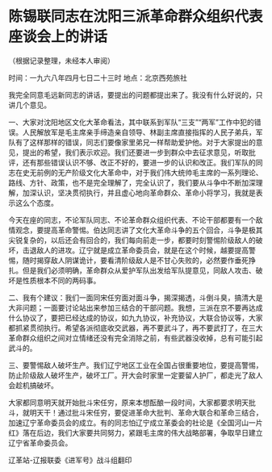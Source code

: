 # 陈锡联同志在沈阳三派革命群众组织代表座谈会上的讲话
（根据记录整理，未经本人审阅）

时间：一九六八年四月七日二十三时
地点：北京西苑旅社

我完全同意毛远新同志的讲话，要提出的问题都提出来了。我没有什么好说的，只讲几个意见。

一、大家对沈阳地区文化大革命看法，其中联系到军队“三支”“两军”工作中犯的错误。人民解放军是毛主席亲手缔造亲自领导、林副主席直接指挥的人民子弟兵，军队有了这样那样的错误，同志们要像家里弟兄一样帮助爱护他。对于大家提出的意见，提出的希望，我们表示欢迎。我们还要进一步到群众中去征求意见，听取批评，还有那些错误认识不够、改正不好的，要进一步的认识和改正。我们军队的同志在史无前例的无产阶级文化大革命中，对于我们伟大统帅毛主席的一系列理论、路线、方针、政策，也不是完全理解了，完全认识了，我们要从斗争中不断加深理解，加深认识，坚决贯彻执行，并且虚心地向革命群众、革命小将学习，我就是表示这么个态度。

今天在座的同志，不论军队同志、不论革命群众组织代表、不论干部都要有一个敌情观念，要提高革命警惕。伯达同志讲了文化大革命斗争的五个回合，斗争是极其尖锐复杂的，以后还会有回合的，我们每向前走一步，都要时刻警惕阶级敌人的破坏，击退敌人的进攻。辽宁就是成立革命委员会，就是在这个时候，越要提高警惕，随时揭穿敌人阴谋诡计，要看清阶级敌人是不甘心失败的，必然要作垂死挣扎。但是我们必须明确，革命群众从爱护军队出发给军队提意见，同敌人攻击、破坏是性质根本不同的两码事。

二、我有个建议：我们一面同宋任穷面对面斗争，揭深揭透，斗倒斗臭，搞清大是大非问题；一面要讨论站出来参加三结合的干部问题。我想，三派在京不要再达成什么协议了，要把已经达成的协议，如九九协议，补充协议，大联合协议等，大家都抓紧贯彻执行。希望各派彻底收交武器，再不要武斗了，再不要武打了，在三大革命群众组织之间对立情绪还没有完全消除之前，有些武器没收掉，总有可能引起武斗的。

三、要警惕敌人破坏生产。我们辽宁地区工业在全国占很重要地位，要提高警惕，防止阶级敌人破坏生产，破坏工厂。开大会时家里一定要留人护厂，都走光了敌人会趁机搞破坏。

大家都同意明天就开始批斗宋任穷，原来本想酝酿一段时间，大家都要求明天批斗，就明天干！通过批斗宋任穷，要促进革命大批判、革命大联合和革命三结合，加速辽宁革命委员会的成立。有的同志怕辽宁成立革委会的社论是《全国河山一片红》落在后边，我们大家要共同努力，紧跟毛主席的伟大战略部署，争取早日建立辽宁省革命委员会。

辽革站-辽报联委《进军号》战斗组翻印